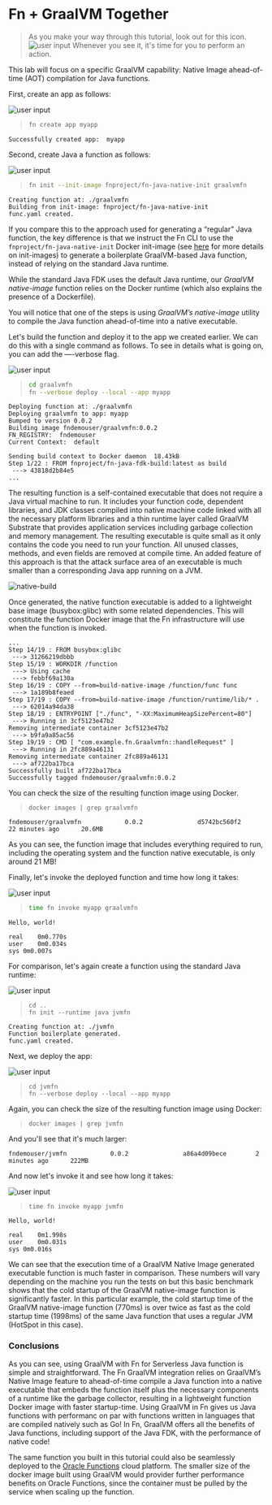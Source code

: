 
#  Fn + GraalVM Together

> As you make your way through this tutorial, look out for this icon.
![user input](images/userinput.png) Whenever you see it, it's time for you to
perform an action.

This lab will focus on a specific GraalVM capability:  Native Image
ahead-of-time (AOT) compilation for Java functions.

First, create an app as follows:

![user input](images/userinput.png)
>```sh
> fn create app myapp
>```

```
Successfully created app:  myapp
```

Second, create Java a function as follows:

![user input](images/userinput.png)
>```sh
> fn init --init-image fnproject/fn-java-native-init graalvmfn
>```

```
Creating function at: ./graalvmfn
Building from init-image: fnproject/fn-java-native-init
func.yaml created.
```

If you compare this to the approach used for generating a “regular” Java
function, the key difference is that we instruct the Fn CLI to use the
`fnproject/fn-java-native-init` Docker init-image (see
[here](https://medium.com/fnproject/even-wider-language-support-in-fn-with-init-images-a7a1b3135a6e)
for more details on init-images) to generate a boilerplate GraalVM-based Java
function, instead of relying on the standard Java runtime.

While the standard Java FDK uses the default Java runtime, our *GraalVM
native-image* function relies on the Docker runtime (which also explains the
presence of a Dockerfile).

You will notice that one of the steps is using *GraalVM’s native-image* utility
to compile the Java function ahead-of-time into a native executable.

Let's build the function and deploy it to the app we created earlier. We can do
this with a single command as follows. To see in details what is going on, you
can add the —-verbose flag.

![user input](images/userinput.png)
>```sh
> cd graalvmfn
> fn --verbose deploy --local --app myapp
>```

```
Deploying function at: ./graalvmfn
Deploying graalvmfn to app: myapp
Bumped to version 0.0.2
Building image fndemouser/graalvmfn:0.0.2
FN_REGISTRY:  fndemouser
Current Context:  default

Sending build context to Docker daemon  18.43kB
Step 1/22 : FROM fnproject/fn-java-fdk-build:latest as build
 ---> 43818d2b84e5
...
```

The resulting function is a self-contained executable that
does not require a Java virtual machine to run.  It includes your function code, dependent libraries, and JDK classes compiled into
native machine code linked with all the necessary platform libraries and a thin runtime layer called GraalVM Substrate that
provides application services including garbage collection and memory management.  The resulting executable is quite small as it
only contains the code you need to run your function.  All unused classes, methods, and even fields are removed at compile time.  An added feature of this approach is that the attack surface area of an executable is much smaller than a corresponding Java app running on a JVM.

![native-build](images/native-build.png)

Once generated, the native function executable is added to a lightweight base image
(busybox:glibc) with some related dependencies. This will constitute the
function Docker image that the Fn infrastructure will use when the function is
invoked.

```
...
Step 14/19 : FROM busybox:glibc
 ---> 31266219dbbb
Step 15/19 : WORKDIR /function
 ---> Using cache
 ---> febbf69a130a
Step 16/19 : COPY --from=build-native-image /function/func func
 ---> 1a189b8feaed
Step 17/19 : COPY --from=build-native-image /function/runtime/lib/* .
 ---> 62014a94da38
Step 18/19 : ENTRYPOINT ["./func", "-XX:MaximumHeapSizePercent=80"]
 ---> Running in 3cf5123e47b2
Removing intermediate container 3cf5123e47b2
 ---> b9fa9a85ac56
Step 19/19 : CMD [ "com.example.fn.Graalvmfn::handleRequest" ]
 ---> Running in 2fc889a46131
Removing intermediate container 2fc889a46131
 ---> af722ba17bca
Successfully built af722ba17bca
Successfully tagged fndemouser/graalvmfn:0.0.2
```

You can check the size of the resulting function image using Docker.

>```
> docker images | grep graalvmfn
>```

```
fndemouser/graalvmfn            0.0.2               d5742bc560f2        22 minutes ago      20.6MB
```

As you can see, the function image that includes everything required to run,
including the operating system and the function native executable, is only around 21 MB!

Finally, let's invoke the deployed function and time how long it takes:

![user input](images/userinput.png)
>```sh
> time fn invoke myapp graalvmfn
>```

```
Hello, world!

real	0m0.770s
user	0m0.034s
sys	0m0.007s
```

For comparison, let's again create a function using the standard Java runtime:

![user input](images/userinput.png)
>```
> cd ..
>fn init --runtime java jvmfn
>```

```
Creating function at: ./jvmfn
Function boilerplate generated.
func.yaml created.
```

Next, we deploy the app:

![user input](images/userinput.png)
>```
>cd jvmfn
>fn --verbose deploy --local --app myapp
>```


Again, you can check the size of the resulting function image using Docker:

>```
> docker images | grep jvmfn
>```

And you'll see that it's much larger:

```
fndemouser/jvmfn            0.0.2               a86a4d09bece        2 minutes ago      222MB
```

And now let's invoke it and see how long it takes:

![user input](images/userinput.png)
>```
> time fn invoke myapp jvmfn
>```

```
Hello, world!

real	0m1.998s
user	0m0.031s
sys	0m0.016s
```

We can see that the execution time of a GraalVM Native Image generated executable function is much
faster in comparison. These numbers will vary depending on the machine you run
the tests on but this basic benchmark shows that the cold startup of the GraalVM
native-image function is significantly faster. In this particular example, the
cold startup time of the GraalVM native-image function (770ms) is over twice as
fast as the cold startup time (1998ms) of the same Java function that uses a
regular JVM (HotSpot in this case).

### Conclusions

As you can see, using GraalVM with Fn for Serverless Java function is simple and
straightforward. The Fn GraalVM integration relies on GraalVM’s Native Image
feature to ahead-of-time compile a Java function into a native executable that
embeds the function itself plus the necessary components of a runtime like the
garbage collector, resulting in a lightweight function Docker image with faster
startup-time. Using GraalVM in Fn gives us Java functions with performanc on par
with functions written in languages that are compiled natively such as Go! In
Fn, GraalVM offers all the benefits of Java functions, including support of the
Java FDK, with the performance of native code!

The same function you built in this tutorial could also be seamlessly deployed to the
[Oracle
Functions](https://docs.cloud.oracle.com/iaas/Content/Functions/Concepts/functionsoverview.htm)
cloud platform. The smaller size of the docker image built using GraalVM would
provider further performance benefits on Oracle Functions, since the container
must be pulled by the service when scaling up the function.